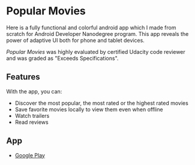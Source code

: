 # Popular Movies

Here is a fully functional and colorful android app which I made from scratch for Android Developer Nanodegree program.
This app reveals the power of adaptive UI both for phone and tablet devices.

*Popular Movies* was highly evaluated by certified Udacity code reviewer and was graded as "Exceeds Specifications".

## Features

With the app, you can:
* Discover the most popular, the most rated or the highest rated movies
* Save favorite movies locally to view them even when offline
* Watch trailers
* Read reviews

## App

* [Google Play](https://play.google.com/store/apps/details?id=com.ekosp.popularmovies&hl=en)
